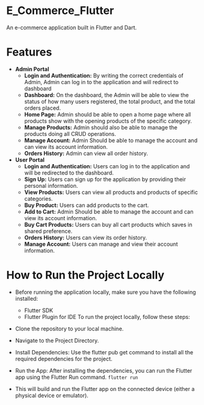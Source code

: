 # E_Commerce_Flutter
An e-commerce application built in Flutter and Dart. 
# Features
- **Admin Portal**
  - **Login and Authentication:**
    By writing the correct credentials of Admin, Admin can log in to the application and will
    redirect to dashboard
  - **Dashboard:**
    On the dashboard, the Admin will be able to view the status of how many users registered, the
    total product, and the total orders placed.
  - **Home Page:**
    Admin should be able to open a home page where all products show with the opening products of
    the specific category.
  - **Manage Products:**
    Admin should also be able to manage the products doing all CRUD operations.
  - **Manage Account:**
    Admin Should be able to manage the account and can view its account information.
  - **Orders History:**
    Admin can view all order history.
- **User Portal**
  - **Login and Authentication:**
    Users can log in to the application and will be redirected to the dashboard.
  - **Sign Up:**
    Users can sign up for the application by providing their personal information.
  - **View Products:**
    Users can view all products and products of specific categories.
  - **Buy Product:**
    Users can add products to the cart.
  - **Add to Cart:**
    Admin Should be able to manage the account and can view its account information.
  - **Buy Cart Products:**
    Users can buy all cart products which saves in shared preference.
  - **Orders History:**
    Users can view its order history.
  - **Manage Account:**
    Users can manage and view their account information.

# How to Run the Project Locally
- Before running the application locally, make sure you have the following installed:
  - Flutter SDK
  - Flutter Plugin for IDE
To run the project locally, follow these steps:
- Clone the repository to your local machine.
  
- Navigate to the Project Directory.
  
- Install Dependencies: Use the flutter pub get command to install all the required dependencies for the project.
  
- Run the App: After installing the dependencies, you can run the Flutter app using the Flutter Run command.
  `flutter run`
- This will build and run the Flutter app on the connected device (either a physical device or emulator).



    



